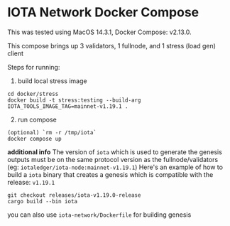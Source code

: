 # IOTA Network Docker Compose

This was tested using MacOS 14.3.1, Docker Compose: v2.13.0.

This compose brings up 3 validators, 1 fullnode, and 1 stress (load gen) client

Steps for running:

1. build local stress image

```
cd docker/stress
docker build -t stress:testing --build-arg IOTA_TOOLS_IMAGE_TAG=mainnet-v1.19.1 .
```

2. run compose

```
(optional) `rm -r /tmp/iota`
docker compose up
```

**additional info**
The version of `iota` which is used to generate the genesis outputs must be on the same protocol version as the fullnode/validators (eg: `iotaledger/iota-node:mainnet-v1.19.1`)
Here's an example of how to build a `iota` binary that creates a genesis which is compatible with the release: `v1.19.1`

```
git checkout releases/iota-v1.19.0-release
cargo build --bin iota
```

you can also use `iota-network/Dockerfile` for building genesis
